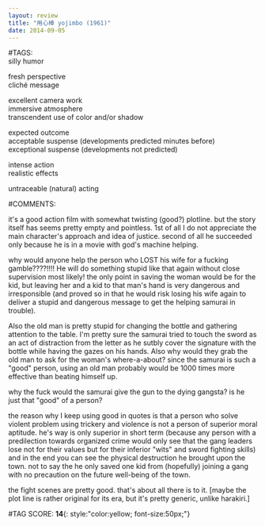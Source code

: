 ```yaml
---  
layout: review  
title: "用心棒 yojimbo (1961)"  
date: 2014-09-05  
---  
```

  
#TAGS:  
silly humor  
  
fresh perspective  
cliché message  
  
excellent camera work  
immersive atmosphere  
transcendent use of color and/or shadow  
  
expected outcome  
acceptable suspense (developments predicted minutes before)  
exceptional suspense (developments not predicted)  
  
intense action  
realistic effects  
  
untraceable (natural) acting  
  
#COMMENTS:  
  
it's a good action film with somewhat twisting (good?) plotline. but the story itself has seems pretty empty and pointless. 1st of all I do not appreciate the main character's approach and idea of justice. second of all he succeeded only because he is in a movie with god's machine helping.   
  
why would anyone help the person who LOST his wife for a fucking gamble????!!!! He will do something stupid like that again without close supervision most likely! the only point in saving the woman would be for the kid, but leaving her and a kid to that man's hand is very dangerous and irresponsible (and proved so in that he would risk losing his wife again to deliver a stupid and dangerous message to get the helping samurai in trouble).  
  
Also the old man is pretty stupid for changing the bottle and gathering attention to the table. I'm pretty sure the samurai tried to touch the sword as an act of distraction from the letter as he sutbly cover the signature with the bottle while having the gazes on his hands. Also why would they grab the old man to ask for the woman's where-a-about? since the samurai is such a "good" person, using an old man probably would be 1000 times more effective than beating himself up.  
  
why the fuck would the samurai give the gun to the dying gangsta? is he just that "good" of a person?  
  
the reason why I keep using good in quotes is that a person who solve violent problem using trickery and violence is not a person of superior moral aptitude. he's way is only superior in short term (because any person with a predilection towards organized crime would only see that the gang leaders lose not for their values but for their inferior "wits" and sword fighting skills) and in the end you can see the physical destruction he brought upon the town. not to say the he only saved one kid from (hopefully) joining a gang with no precaution on the future well-being of the town.  
  
the fight scenes are pretty good. that's about all there is to it. [maybe the plot line is rather original for its era, but it's pretty generic, unlike harakiri.]  
  
  
  
  
  
#TAG SCORE: **14**{: style:"color:yellow; font-size:50px;"}  
